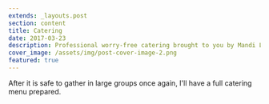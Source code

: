 ```yaml
---
extends: _layouts.post
section: content
title: Catering
date: 2017-03-23
description: Professional worry-free catering brought to you by Mandi Lee
cover_image: /assets/img/post-cover-image-2.png
featured: true
---
```


After it is safe to gather in large groups once again, I'll have a full catering menu prepared. 